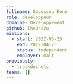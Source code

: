 ```yaml
---
fullname: Gaoussou Koné
role: developpeur
domaine: Développement
github: TheOnizu
missions:
  - start: 2022-03-25
    end: 2022-04-25
    status: independent
    employer: malt
previously:
  - trackdechets
teams: []
---
```

